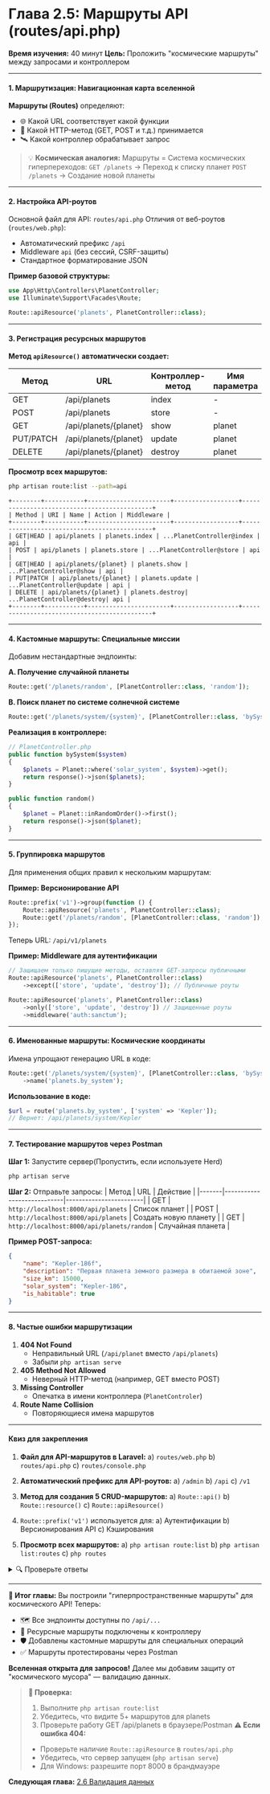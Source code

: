 # **Глава 2.5: Маршруты API (routes/api.php)**
**Время изучения:** 40 минут
**Цель:** Проложить "космические маршруты" между запросами и контроллером

---

#### **1. Маршрутизация: Навигационная карта вселенной**
**Маршруты (Routes)** определяют:
- 🌐 Какой URL соответствует какой функции
- 🚀 Какой HTTP-метод (GET, POST и т.д.) принимается
- 🛰️ Какой контроллер обрабатывает запрос

> 💡 **Космическая аналогия:**
> Маршруты = Система космических гиперпереходов:
> `GET /planets` → Переход к списку планет
> `POST /planets` → Создание новой планеты

---

#### **2. Настройка API-роутов**
Основной файл для API: `routes/api.php`
Отличия от веб-роутов (`routes/web.php`):
- Автоматический префикс `/api`
- Middleware `api` (без сессий, CSRF-защиты)
- Стандартное форматирование JSON

**Пример базовой структуры:**
```php
use App\Http\Controllers\PlanetController;
use Illuminate\Support\Facades\Route;

Route::apiResource('planets', PlanetController::class);
```

---

#### **3. Регистрация ресурсных маршрутов**
**Метод `apiResource()` автоматически создает:**

| Метод | URL | Контроллер-метод | Имя параметра |
|---|---|---|---|
| GET | /api/planets | index | - |
| POST | /api/planets | store | - |
| GET | /api/planets/{planet}| show | planet |
| PUT/PATCH| /api/planets/{planet}| update | planet |
| DELETE | /api/planets/{planet}| destroy | planet |

**Просмотр всех маршрутов:**
```bash
php artisan route:list --path=api
```
```
+--------+-----------+-----------------------+------------------+---------------------------------------------+
| Method | URI | Name | Action | Middleware |
+--------+-----------+-----------------------+------------------+---------------------------------------------+
| GET|HEAD | api/planets | planets.index | ...PlanetController@index | api |
| POST | api/planets | planets.store | ...PlanetController@store | api |
| GET|HEAD | api/planets/{planet} | planets.show | ...PlanetController@show | api |
| PUT|PATCH | api/planets/{planet} | planets.update | ...PlanetController@update | api |
| DELETE | api/planets/{planet} | planets.destroy| ...PlanetController@destroy| api |
+--------+-----------+-----------------------+------------------+---------------------------------------------+
```

---

#### **4. Кастомные маршруты: Специальные миссии**
Добавим нестандартные эндпоинты:

**A. Получение случайной планеты**
```php
Route::get('/planets/random', [PlanetController::class, 'random']);
```

**B. Поиск планет по системе солнечной системе**
```php
Route::get('/planets/system/{system}', [PlanetController::class, 'bySystem']);
```


**Реализация в контроллере:**
```php
// PlanetController.php
public function bySystem($system)
{
    $planets = Planet::where('solar_system', $system)->get();
    return response()->json($planets);
}

public function random()
{
    $planet = Planet::inRandomOrder()->first();
    return response()->json($planet);
}
```

---

#### **5. Группировка маршрутов**
Для применения общих правил к нескольким маршрутам:

**Пример: Версионирование API**
```php
Route::prefix('v1')->group(function () {
    Route::apiResource('planets', PlanetController::class);
    Route::get('/planets/random', [PlanetController::class, 'random']);
});
```
Теперь URL: `/api/v1/planets`

**Пример: Middleware для аутентификации**
```php
// Защищаем только пишущие методы, оставляя GET-запросы публичными
Route::apiResource('planets', PlanetController::class)
    ->except(['store', 'update', 'destroy']); // Публичные роуты

Route::apiResource('planets', PlanetController::class)
    ->only(['store', 'update', 'destroy']) // Защищенные роуты
    ->middleware('auth:sanctum');
```

---

#### **6. Именованные маршруты: Космические координаты**
Имена упрощают генерацию URL в коде:
```php
Route::get('/planets/system/{system}', [PlanetController::class, 'bySystem'])
    ->name('planets.by_system');
```

**Использование в коде:**
```php
$url = route('planets.by_system', ['system' => 'Kepler']);
// Вернет: /api/planets/system/Kepler
```

---

#### **7. Тестирование маршрутов через Postman**
**Шаг 1:** Запустите сервер(Пропустить, если используете Herd)
```bash
php artisan serve
```

**Шаг 2:** Отправьте запросы:
| Метод | URL                        | Действие               |
|-------|----------------------------|------------------------|
| GET   | `http://localhost:8000/api/planets` | Список планет          |
| POST  | `http://localhost:8000/api/planets` | Создать новую планету  |
| GET   | `http://localhost:8000/api/planets/random` | Случайная планета |

**Пример POST-запроса:**
```json
{
    "name": "Kepler-186f",
    "description": "Первая планета земного размера в обитаемой зоне",
    "size_km": 15000,
    "solar_system": "Kepler-186",
    "is_habitable": true
}
```

---

#### **8. Частые ошибки маршрутизации**
1. **404 Not Found**
   - Неправильный URL (`/api/planet` вместо `/api/planets`)
   - Забыли `php artisan serve`
2. **405 Method Not Allowed**
   - Неверный HTTP-метод (например, GET вместо POST)
3. **Missing Controller**
   - Опечатка в имени контроллера (`PlanetControler`)
4. **Route Name Collision**
   - Повторяющиеся имена маршрутов

---

#### **Квиз для закрепления**
1. **Файл для API-маршрутов в Laravel:**
   a) `routes/web.php`
   b) `routes/api.php`
   c) `routes/console.php`

2. **Автоматический префикс для API-роутов:**
   a) `/admin`
   b) `/api`
   c) `/v1`

3. **Метод для создания 5 CRUD-маршрутов:**
   a) `Route::api()`
   b) `Route::resource()`
   c) `Route::apiResource()`

4. `Route::prefix('v1')` используется для:
   a) Аутентификации
   b) Версионирования API
   c) Кэширования

5. **Просмотр всех маршрутов:**
   a) `php artisan route:list`
   b) `php artisan list:routes`
   c) `php routes`

<details>
  <summary>🔍 Проверьте ответы</summary>

  **Правильные варианты:**
  1. b)
  2. b)
  3. c)
  4. b)
  5. a)
</details>

---

**🚀 Итог главы:**
Вы построили "гиперпространственные маршруты" для космического API! Теперь:
- 🗺️ Все эндпоинты доступны по `/api/...`
- 🔗 Ресурсные маршруты подключены к контроллеру
- 🛡️ Добавлены кастомные маршруты для специальных операций
- ✅ Маршруты протестированы через Postman

**Вселенная открыта для запросов!** Далее мы добавим защиту от "космического мусора" — валидацию данных.

> **📌 Проверка:**
> 1. Выполните `php artisan route:list`
> 2. Убедитесь, что видите 5+ маршрутов для planets
> 3. Проверьте работу GET /api/planets в браузере/Postman
> **⚠️ Если ошибка 404:**
> - Проверьте наличие `Route::apiResource` в `routes/api.php`
> - Убедитесь, что сервер запущен (`php artisan serve`)
> - Для Windows: разрешите порт 8000 в брандмауэре

**Следующая глава:** [2.6 Валидация данных](validation)
